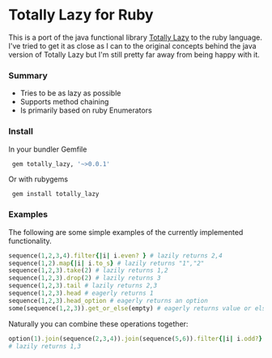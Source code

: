# Totally Lazy for Ruby

This is a port of the java functional library [Totally Lazy](https://code.google.com/p/totallylazy/) to the ruby language. I've tried to get it as close as I can to the original concepts behind the java version of Totally Lazy but I'm still pretty far away from being happy with it.

### Summary

* Tries to be as lazy as possible
* Supports method chaining
* Is primarily based on ruby Enumerators

### Install

In your bundler Gemfile

```ruby
 gem totally_lazy, '~>0.0.1' 
```

Or with rubygems

```
 gem install totally_lazy
```

### Examples

The following are some simple examples of the currently implemented functionality.

```ruby
sequence(1,2,3,4).filter{|i| i.even? } # lazily returns 2,4
sequence(1,2).map{|i| i.to_s} # lazily returns "1","2"
sequence(1,2,3).take(2) # lazily returns 1,2
sequence(1,2,3).drop(2) # lazily returns 3
sequence(1,2,3).tail # lazily returns 2,3
sequence(1,2,3).head # eagerly returns 1
sequence(1,2,3).head_option # eagerly returns an option
some(sequence(1,2,3)).get_or_else(empty) # eagerly returns value or else empty sequence
```

Naturally you can combine these operations together:

```ruby
option(1).join(sequence(2,3,4)).join(sequence(5,6)).filter{|i| i.odd?}.take(2) 
# lazily returns 1,3
```